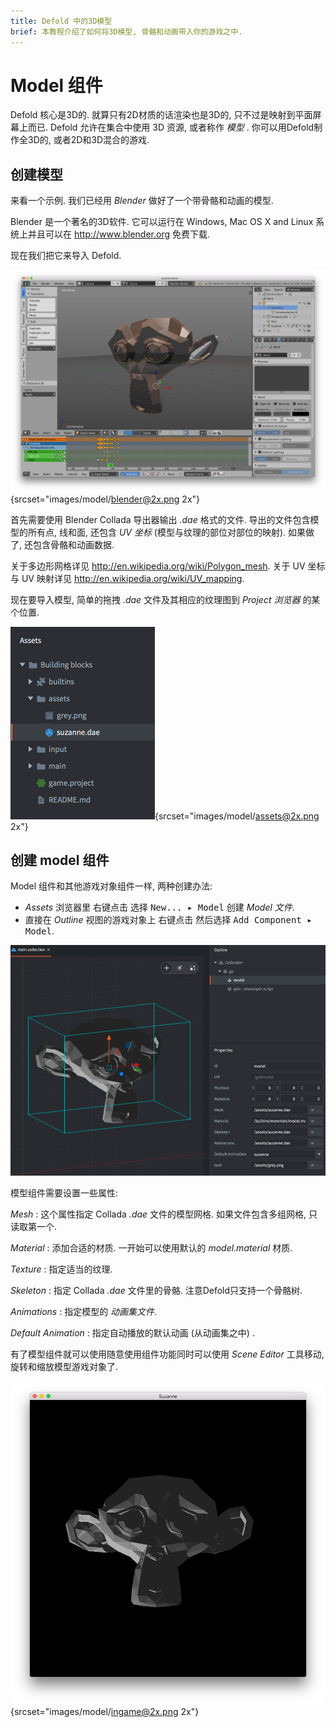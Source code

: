 ```yaml
---
title: Defold 中的3D模型
brief: 本教程介绍了如何将3D模型, 骨骼和动画带入你的游戏之中.
---
```


# Model 组件

Defold 核心是3D的. 就算只有2D材质的话渲染也是3D的, 只不过是映射到平面屏幕上而已.  Defold 允许在集合中使用 3D 资源, 或者称作 _模型_ . 你可以用Defold制作全3D的, 或者2D和3D混合的游戏.

## 创建模型

来看一个示例. 我们已经用 _Blender_ 做好了一个带骨骼和动画的模型.

Blender 是一个著名的3D软件. 它可以运行在 Windows, Mac OS X and Linux 系统上并且可以在 http://www.blender.org 免费下载.

现在我们把它来导入 Defold.

![Model in Blender](images/model/blender.png){srcset="images/model/blender@2x.png 2x"}

首先需要使用 Blender Collada 导出器输出 *.dae* 格式的文件. 导出的文件包含模型的所有点, 线和面, 还包含 _UV 坐标_ (模型与纹理的部位对部位的映射). 如果做了, 还包含骨骼和动画数据.

关于多边形网格详见 http://en.wikipedia.org/wiki/Polygon_mesh. 关于 UV 坐标与 UV 映射详见 http://en.wikipedia.org/wiki/UV_mapping.

现在要导入模型, 简单的拖拽 *.dae* 文件及其相应的纹理图到 *Project 浏览器* 的某个位置.

![Imported model assets](images/model/assets.png){srcset="images/model/assets@2x.png 2x"}

## 创建 model 组件

Model 组件和其他游戏对象组件一样, 两种创建办法:

- *Assets* 浏览器里 <kbd>右键点击</kbd> 选择 <kbd>New... ▸ Model</kbd> 创建 *Model 文件*.
- 直接在 *Outline* 视图的游戏对象上 <kbd>右键点击</kbd> 然后选择 <kbd>Add Component ▸ Model</kbd>.

![Model in game object](images/model/model.png)

模型组件需要设置一些属性:

*Mesh*
: 这个属性指定 Collada *.dae* 文件的模型网格. 如果文件包含多组网格, 只读取第一个.

*Material*
: 添加合适的材质. 一开始可以使用默认的 *model.material* 材质.

*Texture*
: 指定适当的纹理.

*Skeleton*
: 指定 Collada *.dae* 文件里的骨骼. 注意Defold只支持一个骨骼树.

*Animations*
: 指定模型的 *动画集文件*.

*Default Animation*
: 指定自动播放的默认动画 (从动画集之中) .


有了模型组件就可以使用随意使用组件功能同时可以使用 *Scene Editor* 工具移动, 旋转和缩放模型游戏对象了.

![Wiggler ingame](images/model/ingame.png){srcset="images/model/ingame@2x.png 2x"}


